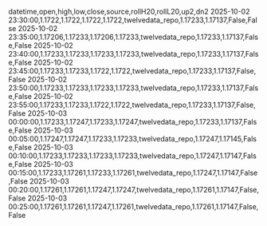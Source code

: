 datetime,open,high,low,close,source,rollH20,rollL20,up2,dn2
2025-10-02 23:30:00,1.1722,1.1722,1.1722,1.1722,twelvedata_repo,1.17233,1.17137,False,False
2025-10-02 23:35:00,1.17206,1.17233,1.17206,1.17233,twelvedata_repo,1.17233,1.17137,False,False
2025-10-02 23:40:00,1.17233,1.17233,1.17233,1.17233,twelvedata_repo,1.17233,1.17137,False,False
2025-10-02 23:45:00,1.17233,1.17233,1.1722,1.1722,twelvedata_repo,1.17233,1.17137,False,False
2025-10-02 23:50:00,1.17233,1.17233,1.17233,1.17233,twelvedata_repo,1.17233,1.17137,False,False
2025-10-02 23:55:00,1.17233,1.17233,1.1722,1.1722,twelvedata_repo,1.17233,1.17137,False,False
2025-10-03 00:00:00,1.17233,1.17247,1.17233,1.17247,twelvedata_repo,1.17233,1.17137,False,False
2025-10-03 00:05:00,1.17247,1.17247,1.17233,1.17233,twelvedata_repo,1.17247,1.17145,False,False
2025-10-03 00:10:00,1.17233,1.17233,1.17233,1.17233,twelvedata_repo,1.17247,1.17147,False,False
2025-10-03 00:15:00,1.17233,1.17261,1.17233,1.17261,twelvedata_repo,1.17247,1.17147,False,False
2025-10-03 00:20:00,1.17261,1.17261,1.17247,1.17247,twelvedata_repo,1.17261,1.17147,False,False
2025-10-03 00:25:00,1.17261,1.17261,1.17247,1.17261,twelvedata_repo,1.17261,1.17147,False,False
